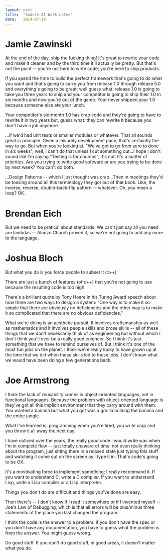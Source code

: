 ```yaml
---
layout:	post
title:	"Coders At Work notes"
date:	2014-07-19
---
```

# Jamie Zawinski
At the end of the day, ship the fucking thing! It's great to rewrite your code and make it cleaner and by the third time it'll actually be pretty. But that's not the point -- you're not here to write code; you're here to ship products.

If you spend the time to build the perfect framework that's going to do what you want and that's going to carry you from release 1.0 through release 5.0 and everything's going to be great; well guess what: release 1.0 is going to take you three years to ship and your competitor is going to ship their 1.0 in six months and now you're out of the game. Your never shipped your 1.0 because someone else ate your lunch.

Your competitor's six-month 1.0 has crap code and they're going to have to rewrite it in two years but, guess what: they can rewrite it because you don't have a job anymore.

...if we'd had unit tests or smaller modules or whatever. That all sounds great in principle. Given a leisurely development pace, that's certaintly the way to go. But when you're looking at, "We've got to go from zero to done in six weeks", well, I can't do that unless I cut something out...I hope I don't sound like I'm saying "Testing is for chumps", it's not. It's a matter of priorities. Are you trying to write good software or are you trying to be done by next week? You can't do both.

...Design Patterns -- which I just thought was crap...Then in meetings they'd be tossing around all this terminology they got out of that book. Like, the inverse, reverse, double-back-flip pattern -- whatever. Oh, you mean a loop? OK.

# Brendan Eich
But we need to be pratical about standards. We can't just say all you need are lambdas -- Alonzo Church proved it, so we're not going to add any more to the language.

# Joshua Bloch
But what you do is you force people to subset it (c++)

There are just a bunch of features (of c++) that you're not going to use because the resulting code is too high.

There's a brilliant quote by Tony Hoare in his Turing Award speech about how there are two ways to design a system: "One way is to make it so simple that there are obviously no deficiencies and the other way is to make it so complicated that there are no obvious deficiencies."

What we're doing is an aesthetic pursuit. It involves craftsmanship as well as mathematics and it involves people skills and prose skills -- all of these things that we don't necessarily think of as engineering but without which I don't think you'll ever be a really good enigneer. So I think it's just something that we have to remind ourselves of. But I think it's one of the most fun jobs on the planet. I think we're really lucky to have grown up at the time that we did when these skills led to these jobs. I don't know what we would have been doing a few generations back. 

# Joe Armstrong
I think the lack of reusability comes in object-oriented languages, not in functional languages. Because the problem with object-oriented language is they've got all this implicit environment that they carry around with them. You wanted a banana but what you got was a gorilla holding the banana and the entire jungle.

What I've learned is, programming when you're tired, you write crap and you throw it all away the next day.

I have noticed over the years, the really good code I would write was when I'm in complete flow -- just totally unaware of time: not even really thinking about the program, just sitting there in a relaxed state just typing this stuff and watching it come out on the screen as I type it in. That's code's going to be OK.

It's a movtivating force to implement something; I really recommand it. If you want to understand C, write a C compiler. If you want to understand Lisp, write a Lisp compiler or a Lisp interpreter.

Things you don't do are difficult and things you've done are easy.

Then there's -- I don't know if I read it somewhere or if I invented myself -- Joe's Law of Debugging, which is that all errors will be plus/minus three statements of the place you last changed the program.

I think the code is the answer to a problem. If you don't have the spec or you don't have any documentation, you have to guess what the problem is from the answer. You might guess wrong.

Do good stuff. If you don't do good stuff, in good areas, it doesn't matter what you do.
